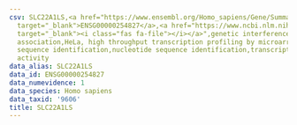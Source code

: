 ```yaml
---
csv: SLC22A1LS,<a href="https://www.ensembl.org/Homo_sapiens/Gene/Summary?db=core;g=ENSG00000254827"
  target="_blank">ENSG00000254827</a>,<a href="https://www.ncbi.nlm.nih.gov/pubmed/17216044"
  target="_blank"><i class="fas fa-file"></i></a>",genetic interference,functional
  association,HeLa, high throughput transcription profiling by microarray,nucleotide
  sequence identification,nucleotide sequence identification,transcriptional regulation,up-regulates
  activity
data_alias: SLC22A1LS
data_id: ENSG00000254827
data_numevidence: 1
data_species: Homo sapiens
data_taxid: '9606'
title: SLC22A1LS
---
```

